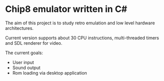 # Chip8 emulator written in C#
The aim of this project is to study retro emulation and low level hardware architectures.
 
Current version supports about 30 CPU instructions, multi-threaded timers and SDL renderer for video.

The current goals:
- User input
- Sound output
- Rom loading via desktop application
